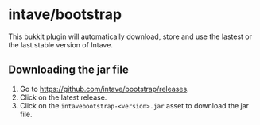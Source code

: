 # intave/bootstrap

This bukkit plugin will automatically download, store and use the lastest or the last stable version of Intave.

## Downloading the jar file

1. Go to https://github.com/intave/bootstrap/releases.
2. Click on the latest release.
3. Click on the `intavebootstrap-<version>.jar` asset to download the jar file.
